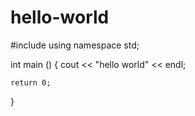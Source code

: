 # hello-world

#include <iostream>
using namespace std;

int main () {
    cout << "hello world" << endl;

    return 0;
}

